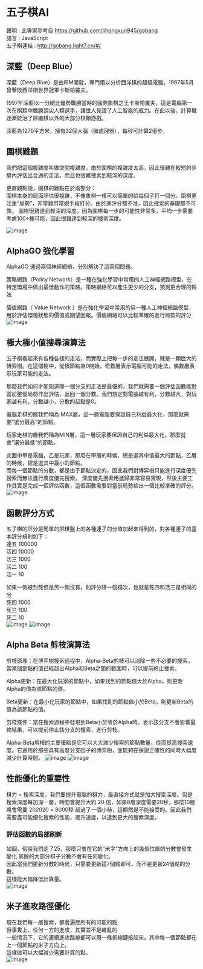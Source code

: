 # 五子棋AI
聲明 : 此專案參考自 https://github.com/lihongxun945/gobang  
語言 : JavaScript  
五子棋連結 : http://gobang.light7.cn/#/  

## 深藍（Deep Blue）
深藍（Deep Blue）是由IBM開發，專門用以分析西洋棋的超級電腦。1997年5月曾擊敗西洋棋世界冠軍卡斯帕羅夫。  

1997年深藍以一分總比優勢戰勝當時的國際象棋之王卡斯帕羅夫，這是電腦第一次在棋類中戰勝頂尖人類選手，讓世人見證了人工智能的威力。在此以後，計算機逐漸統治了除圍棋以外的大部分棋類游戲。

深藍為1270平方米，擁有32個大腦（微處理器），每秒可計算2億步。

## 圍棋難題
我們把這個複雜度叫做空間複雜度，由於圍棋的複雜度太高，因此很難在較短的步驟內評估出合適的走法，而且也很難搜索到較深的深度。  

更直觀點說，圍棋的難點在於兩部分：  
圍棋本身的局面評估很複雜，不像象棋一樣可以簡單的給每個子打一個分。圍棋更注重“局勢”，非常難用常規手段打分。由於連評分都不准，因此搜索的基礎都不可靠。
圍棋很難達到較深的深度，因為圍棋每一步的可能性非常多，平均一步需要考慮100+種可能，因此很難達到較深的搜索深度。

![image](https://github.com/Deng-James/sp111b/assets/55796905/8374d665-3c01-4022-9787-9f6701a98ccc)

## AlphaGO 強化學習  
AlphaGO 通過兩個神經網絡，分別解決了這兩個問題。  

策略網路（Policy Network）是一種在強化學習中常用的人工神經網路模型，在特定環境中做出最佳動作的策略。策略網絡可以產生更少的分支，預測更合理的做法  

價值網路（ Value Network ）是在強化學習中常用的另一種人工神經網路模型，用於評估環境狀態的價值或期望回報。價值網絡可以比較準確的進行局勢的評分  
![image](https://github.com/Deng-James/sp111b/assets/55796905/399e1ddd-7f2b-438e-8302-6e977b99925e)

## 極大極小值搜尋演算法
五子棋看起來有各種各樣的走法，而實際上把每一步的走法展開，就是一顆巨大的博弈樹。在這個樹中，從根節點為0開始，奇數層表示電腦可能的走法，偶數層表示玩家可能的走法。

那麼我們如何才能知道哪一個分支的走法是最優的，我們就需要一個評估函數能對當前整個局勢作出評估，返回一個分數。我們規定對電腦越有利，分數越大，對玩家越有利，分數越小，分數的起點是0。

電腦走棋的層我們稱為 MAX層，這一層電腦要保證自己利益最大化，那麼就需要”選分最高”的節點。 

玩家走棋的層我們稱為MIN層，這一層玩家要保證自己的利益最大化，那麼就會”選分最低”的節點。  

此圖中甲是電腦，乙是玩家，那麼在甲層的時候，總是選其中值最大的節點，乙層的時候，總是選其中最小的節點。   
而每一個節點的分數，都是由子節點決定的，因此我們對博弈樹只能進行深度優先搜索而無法進行廣度優先搜索。
深度優先搜索用遞歸非常容易實現，然後主要工作其實是完成一個評估函數，這個函數需要對當前局勢給出一個比較準確的評分。
![image](https://github.com/Deng-James/sp111b/assets/55796905/792af98a-5d12-4722-b2d4-6c15ff2f34a1)


## 函數評分方式
五子棋的評分是簡單的把棋盤上的各種連子的分值加起來得到的，對各種連子的基本評分規則如下：  
連五 100000  
活四 10000  
活三 1000  
活二 100   
活一 10  

如果一側被封死但是另一側沒有，則評分降一個檔次，也就是死四和活三是相同的分  
死四 1000  
死三 100  
死二 10  
![image](https://github.com/Deng-James/sp111b/assets/55796905/3741c84c-4d86-4dd6-a316-4b87e6cfbb60)
![image](https://github.com/Deng-James/sp111b/assets/55796905/6e284524-8d4a-44a8-96fe-5eb5c4b22324)

## Alpha Beta 剪枝演算法
剪枝原理：在博弈樹搜索過程中，Alpha-Beta剪枝可以消除一些不必要的搜索。當某個節點的值已經超出Alpha和Beta之間的範圍時，可以提前終止搜索。 

Alpha更新：在最大化玩家的節點中，如果找到的節點值大於Alpha，則更新Alpha的值為該節點的值。

Beta更新：在最小化玩家的節點中，如果找到的節點值小於Beta，則更新Beta的值為該節點的值。

剪枝條件：當在搜索過程中發現到Beta小於等於Alpha時，表示該分支不會影響最終結果，可以提前停止該分支的搜索，進行剪枝。  

Alpha-Beta剪枝的主要優點是它可以大大減少搜索的節點數量，從而提高搜索速度。它適用於那些具有高度分支因子的博弈樹，並能夠在保證正確性的同時大幅度減少計算時間。
![image](https://github.com/Deng-James/sp111b/assets/55796905/1e60ff8c-c096-473c-9750-5cb352168e6e)
![image](https://github.com/Deng-James/sp111b/assets/55796905/60d31e0c-5c96-4c1b-a11d-52e80626e073)

## 性能優化的重要性
棋力 = 搜索深度，我們要提升電腦的棋力，最直接方式就是加大搜索深度。但是搜索深度每加深一層，時間會提升大約 20 倍，如果8層深度需要20秒，那麼10層將會需要 20*20*20 = 8000秒 超過了一個小時，這顯然是不能接受的。因此我們需要盡可能優化搜索的性能，提升速度，以達到更大的搜索深度。

### 評估函數的局部刷新
如圖，假設我們走了25，那麼只會在它的”米字”方向上的幾個位置的分數會發生變化
其餘的大部分棋子分數不會有任何變化。  
因此當我們更新分數的時候，只需要更新這7個點即可，而不是更新24個點的分數。  
這樣能大幅降低計算量。  
![image](https://github.com/Deng-James/sp111b/assets/55796905/944ce50f-bf39-4087-8e58-07447d8cebfc)

## 米子進攻路徑優化
現在我們每一層搜索，都會遍歷所有的可能的點  
但事實上，任何一方的進攻，其實並不是雜亂的  
一般情況下，它的連續進攻路線都可以用一條折線鏈接起來，其中每一個節點都在上一個節點的米子方向上。  
這樣做可以大幅減少需要計算的點。  
![image](https://github.com/Deng-James/sp111b/assets/55796905/03da4a79-d443-4b50-9697-6da713e6f0ef)


